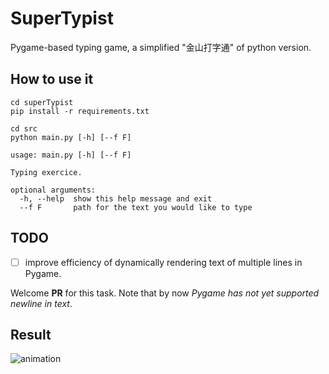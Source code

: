 # SuperTypist

Pygame-based typing game, a simplified "金山打字通" of python version.

## How to use it

```
cd superTypist
pip install -r requirements.txt

cd src
python main.py [-h] [--f F]
```

```
usage: main.py [-h] [--f F]

Typing exercice.

optional arguments:
  -h, --help  show this help message and exit
  --f F       path for the text you would like to type
```

## TODO

- [ ] improve efficiency of dynamically rendering text of multiple lines in Pygame.

Welcome **PR** for this task. Note that by now *Pygame has not yet supported newline in text*.

## Result

![animation](animation.gif)
